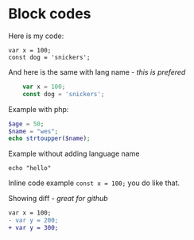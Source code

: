 #   Block codes

Here is my code:

    var x = 100;
    const dog = 'snickers';

And here is the same with lang name - _this is prefered_
```javascript
    var x = 100;
    const dog = 'snickers';
```

Example with php:
```php
$age = 50;
$name = "wes";
echo strtoupper($name);
```

Example without adding language name
```
echo "hello"
```

Inline code example `const x = 100;` you do like that.

Showing diff - _great for github_
```diff
var x = 100;
- var y = 200;
+ var y = 300;
``` 
